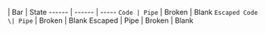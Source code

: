  | Bar | State
 ------ | ------ | -----
 `Code | Pipe` | Broken | Blank
 `Escaped Code \| Pipe` | Broken | Blank
 Escaped \| Pipe | Broken | Blank
